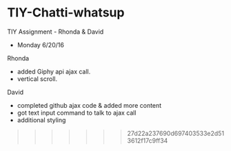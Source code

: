 # TIY-Chatti-whatsup
TIY Assignment - Rhonda &amp; David


 * Monday 6/20/16


 Rhonda

  * added Giphy api ajax call.
  * vertical scroll.


 David

  * completed github ajax code & added more content
  * got text input command to talk to ajax call
  * additional styling
>>>>>>> 27d22a237690d697403533e2d513612f17c9ff34
